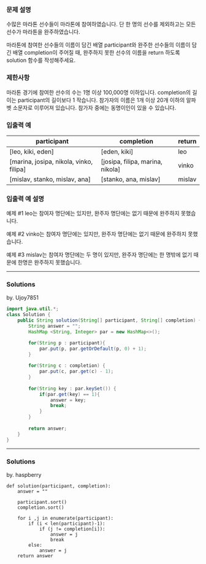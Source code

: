 ### 문제 설명
수많은 마라톤 선수들이 마라톤에 참여하였습니다. 단 한 명의 선수를 제외하고는 모든 선수가 마라톤을 완주하였습니다.

마라톤에 참여한 선수들의 이름이 담긴 배열 participant와 완주한 선수들의 이름이 담긴 배열 completion이 주어질 때, 완주하지 못한 선수의 이름을 return 하도록 solution 함수를 작성해주세요.

### 제한사항
마라톤 경기에 참여한 선수의 수는 1명 이상 100,000명 이하입니다.
completion의 길이는 participant의 길이보다 1 작습니다.
참가자의 이름은 1개 이상 20개 이하의 알파벳 소문자로 이루어져 있습니다.
참가자 중에는 동명이인이 있을 수 있습니다.
### 입출력 예
|participant	|completion|	return|
|--|--|--|
|[leo, kiki, eden]|	[eden, kiki]|	leo|
|[marina, josipa, nikola, vinko, filipa]	|[josipa, filipa, marina, nikola]	|vinko|
|[mislav, stanko, mislav, ana]|	[stanko, ana, mislav]	|mislav|

### 입출력 예 설명
예제 #1
leo는 참여자 명단에는 있지만, 완주자 명단에는 없기 때문에 완주하지 못했습니다.

예제 #2
vinko는 참여자 명단에는 있지만, 완주자 명단에는 없기 때문에 완주하지 못했습니다.

예제 #3
mislav는 참여자 명단에는 두 명이 있지만, 완주자 명단에는 한 명밖에 없기 때문에 한명은 완주하지 못했습니다.

---
### Solutions

by. Ujoy7851

```java
import java.util.*;
class Solution {
    public String solution(String[] participant, String[] completion) {
        String answer = "";
        HashMap <String, Integer> par = new HashMap<>();

        for(String p : participant){
            par.put(p, par.getOrDefault(p, 0) + 1);
        }
        
        for(String c : completion) {
            par.put(c, par.get(c) - 1);
        }
        
        for(String key : par.keySet()) {
            if(par.get(key) == 1){
                answer = key;
                break;
            }
        }
        
        return answer;
    }
}
```
---
### Solutions

by. haspberry
```python3
def solution(participant, completion):
    answer = ""
    
    participant.sort()
    completion.sort()

    for i ,j in enumerate(participant):
        if (i < len(participant)-1):
            if (j != completion[i]):
                answer = j
                break
        else:
            answer = j
    return answer
```
